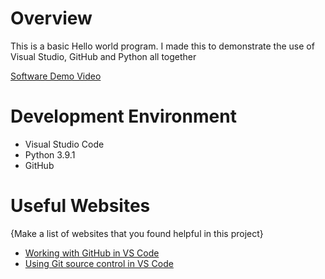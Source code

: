 # Overview

This is a basic Hello world program. I made this to demonstrate the use of Visual Studio, GitHub and Python all together



[Software Demo Video](http://youtube.link.goes.here)

# Development Environment
* Visual Studio Code
* Python 3.9.1 
* GitHub


# Useful Websites

{Make a list of websites that you found helpful in this project}
* [Working with GitHub in VS Code](https://code.visualstudio.com/docs/sourcecontrol/github)
* [Using Git source control in VS Code](https://code.visualstudio.com/docs/sourcecontrol/overview)